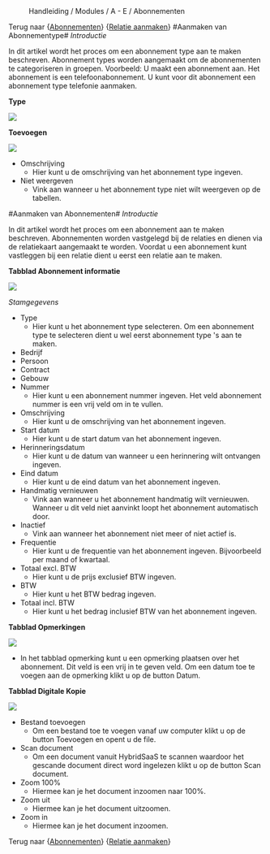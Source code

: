 <properties>
	<page>
		<title>Abonnementen</title>
	</page>
	<menu>
		<position>Handleiding / Modules / A - E / Abonnementen</position>
		<title>Introductie</title>
	</menu>
</properties>

Terug naar {[Abonnementen]()} {[Relatie aanmaken](http://hybridsaas.support/pages/handleiding/modules/P-Z/relatiebeheer/relatiebeheer)}
#Aanmaken van Abonnementype#
*Introductie*

In dit artikel wordt het proces om een abonnement type aan te maken beschreven. Abonnement types worden aangemaakt om de abonnementen te categoriseren in groepen. Voorbeeld: U maakt een abonnement aan. Het abonnement is een telefoonabonnement. U kunt voor dit abonnement een abonnement type telefonie aanmaken.

**Type**

![](images/abonnement-informatie-type.JPG)

**Toevoegen**

![](images/abonnement-informatie-type-toevoegen.JPG)

- Omschrijving
	- Hier kunt u de omschrijving van het abonnement type ingeven.
- Niet weergeven
	- Vink aan wanneer u het abonnement type niet wilt weergeven op de tabellen.


#Aanmaken van Abonnementen#
*Introductie*

In dit artikel wordt het proces om een abonnement aan te maken beschreven. Abonnementen worden vastgelegd bij de relaties en dienen via de relatiekaart aangemaakt te worden. Voordat u een abonnement kunt vastleggen bij een relatie dient u eerst een relatie aan te maken.

**Tabblad Abonnement informatie**

![](images/abonnement-informatie.JPG)

*Stamgegevens* 

- Type
	- Hier kunt u het abonnement type selecteren. Om een abonnement type te selecteren dient u wel eerst abonnement type 's aan te maken.
- Bedrijf
- Persoon
- Contract
- Gebouw
- Nummer
	- Hier kunt u een abonnement nummer ingeven. Het veld abonnement nummer is een vrij veld om in te vullen.
- Omschrijving
	- Hier kunt u de omschrijving van het abonnement ingeven.
- Start datum
	- Hier kunt u de start datum van het abonnement ingeven.
- Herinneringsdatum
	- Hier kunt u de datum van wanneer u een herinnering wilt ontvangen ingeven.
- Eind datum
	- Hier kunt u de eind datum van het abonnement ingeven.
- Handmatig vernieuwen
	- Vink aan wanneer u het abonnement handmatig wilt vernieuwen. Wanneer u dit veld niet aanvinkt loopt het abonnement automatisch door.
- Inactief
	- Vink aan wanneer het abonnement niet meer of niet actief is.
- Frequentie
	- Hier kunt u de frequentie van het abonnement ingeven. Bijvoorbeeld per maand of kwartaal.
- Totaal excl. BTW
	- Hier kunt u de prijs exclusief BTW ingeven.
- BTW
	- Hier kunt u het BTW bedrag ingeven.
- Totaal incl. BTW
	- Hier kunt u het bedrag inclusief BTW van het abonnement ingeven.

**Tabblad Opmerkingen**

![](images/abonnement-opmerking.JPG)
	
- In het tabblad opmerking kunt u een opmerking plaatsen over het abonnement. Dit veld is een vrij in te geven veld. Om een datum toe te voegen aan de opmerking klikt u op de button Datum.

**Tabblad Digitale Kopie**

![](images/abonnement-digitalekopie.JPG)

- Bestand toevoegen
	- Om een bestand toe te voegen vanaf uw computer klikt u op de button Toevoegen en opent u de file.
- Scan document
	- Om een document vanuit HybridSaaS te scannen waardoor het gescande document direct word ingelezen klikt u op de button Scan document.
- Zoom 100%
	- Hiermee kan je het document inzoomen naar 100%.
- Zoom uit
	- Hiermee kan je het document uitzoomen.
- Zoom in
	- Hiermee kan je het document inzoomen.

Terug naar {[Abonnementen]()} {[Relatie aanmaken](http://hybridsaas.support/pages/handleiding/modules/P-Z/relatiebeheer/relatiebeheer)}